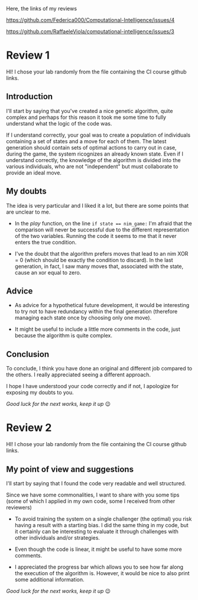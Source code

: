 Here, the links of my reviews

https://github.com/Federica000/Computational-Intelligence/issues/4

https://github.com/RaffaeleViola/computational-intelligence/issues/3

# Review 1

HI! I chose your lab randomly from the file containing the CI course github links.

## Introduction

I'll start by saying that you've created a nice genetic algorithm, quite complex and perhaps for this reason it took me some time to fully understand what the logic of the code was.

If I understand correctly, your goal was to create a population of individuals containing a set of states and a move for each of them. The latest generation should contain sets of optimal actions to carry out in case, during the game, the system ricognizes an already known state. Even if I understand correctly, the knowledge of the algorithm is divided into the various individuals, who are not "independent" but must collaborate to provide an ideal move.

## My doubts

The idea is very particular and I liked it a lot, but there are some points that are unclear to me.

-  In the _play_ function, on the line 
`if state == nim_game:` 
I'm afraid that the comparison will never be successful due to the different representation of the two variables. Running the code it seems to me that it never enters the true condition.

- I've the doubt that the algorithm prefers moves that lead to an nim XOR = 0 (which should be exactly the condition to discard). In the last generation, in fact, I saw many moves that, associated with the state, cause an xor equal to zero.

## Advice

 - As advice for a hypothetical future development, it would be interesting to try not to have redundancy within the final generation (therefore managing each state once by choosing only one move).

- It might be useful to include a little more comments in the code, just because the algorithm is quite complex.

## Conclusion

To conclude, I think you have done an original and different job compared to the others. I really appreciated seeing a different approach.

I hope I have understood your code correctly and if not, I apologize for exposing my doubts to you.

_Good luck for the next works, keep it up_ 😉​

# Review 2

HI! I chose your lab randomly from the file containing the CI course github links.

## My point of view and suggestions

I'll start by saying that I found the code very readable and well structured.

Since we have some commonalities, I want to share with you some tips (some of which I applied in my own code, some I received from other reviewers)

- To avoid training the system on a single challenger (the optimal) you risk having a result with a starting bias. I did the same thing in my code, but it certainly can be interesting to evaluate it through challenges with other individuals and/or strategies.

- Even though the code is linear, it might be useful to have some more comments.

- I appreciated the progress bar which allows you to see how far along the execution of the algorithm is. However, it would be nice to also print some additional information.

_Good luck for the next works, keep it up_ 😉